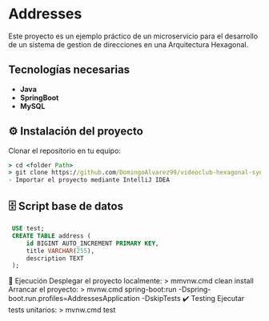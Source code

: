 # Addresses

Este proyecto es un ejemplo práctico de un microservicio para el desarrollo de un sistema de gestion de direcciones en una Arquitectura Hexagonal.

## Tecnologías necesarias

- **Java** 
- **SpringBoot** 
- **MySQL**

## ⚙️ Instalación del proyecto

Clonar el repositorio en tu equipo:
```cmd
> cd <folder Path>
> git clone https://github.com/DomingoAlvarez99/videoclub-hexagonal-sync
- Importar el proyecto mediante IntelliJ IDEA
```

## 🗄️ Script base de datos
   ```sql
    USE test;
    CREATE TABLE address (
        id BIGINT AUTO_INCREMENT PRIMARY KEY,
        title VARCHAR(255),
        description TEXT
    );
```


🚀 Ejecución
Desplegar el proyecto localmente: > mmvnw.cmd clean install
Arrancar el proyecto: > mvnw.cmd spring-boot:run -Dspring-boot.run.profiles=AddressesApplication -DskipTests
✔️ Testing
Ejecutar tests unitarios: > mvnw.cmd test
